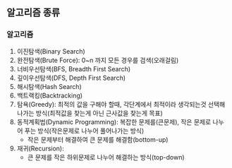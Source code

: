 ## 알고리즘 종류

### 알고리즘

1. 이진탐색(Binary Search)
2. 완전탐색(Brute Force): 0~n 까지 모든 경우를 검색(오래걸림)
3. 너비우선탐색(BFS, Breadth First Search)
4. 깊이우선탐색(DFS, Depth First Search)
5. 해시탐색(Hash Search)
6. 백트랙킹(Backtracking)
7. 탐욕(Greedy): 최적의 값을 구해야 할때, 각단계에서 최적이라 생각되는것 선택해나가는 방식(최적값을 찾는게 아닌 근사값을 찾는게 목표)
8. 동적계획법(Dynamic Programming): 복잡한 문제를(큰문제), 작은 문제로 나누어 푸는 방식(작은문제로 나누어 풀어나가는 방식)
    - 작은 문제부터 해결하여 큰 문제를 해결함(bottom-up)
9. 재귀(Recursion): 
   - 큰 문제를 작은 하위문제로 나누어 해결하는 방식(top-down)